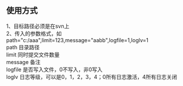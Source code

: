 ## 使用方式    
1、目标路径必须是在svn上  
2、传入的参数格式，如path="c:/aaa",limit=123,message="aabb",logfile=1,loglv=1  
path 目录路径  
limit 同时提交文件数量  
message 备注  
logfile 是否写入文件，0不写入，非0写入  
loglv 日志等级，可以是0，1，2，3，4；0所有日志激活，4所有日志关闭   